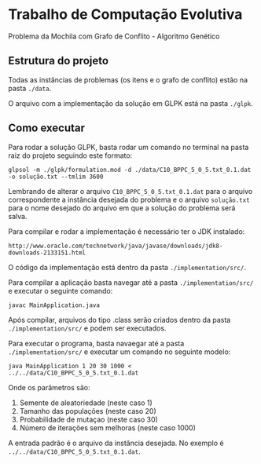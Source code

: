 # Trabalho de Computação Evolutiva
Problema da Mochila com Grafo de Conflito - Algoritmo Genético

## Estrutura do projeto

Todas as instâncias de problemas (os itens e o grafo de conflito) estão na
pasta `./data`.

O arquivo com a implementação da solução em GLPK está na pasta `./glpk`.

## Como executar

Para rodar a solução GLPK, basta rodar um comando no terminal na pasta raiz do
projeto seguindo este formato:

    glpsol -m ./glpk/formulation.mod -d ./data/C10_BPPC_5_0_5.txt_0.1.dat -o solução.txt --tmlim 3600

Lembrando de alterar o arquivo `C10_BPPC_5_0_5.txt_0.1.dat` para o arquivo
correspondente a instância desejada do problema e o arquivo `solução.txt` para
o nome desejado do arquivo em que a solução do problema será salva.

Para compilar e rodar a implementação é necessário ter o JDK instalado:

    http://www.oracle.com/technetwork/java/javase/downloads/jdk8-downloads-2133151.html

O código da implementação está dentro da pasta `./implementation/src/`.

Para compilar a aplicação basta navegar até a pasta `./implementation/src/` e
executar o seguinte comando:

    javac MainApplication.java

Após compilar, arquivos do tipo .class serão criados dentro da pasta
`./implementation/src/` e podem ser executados.

Para executar o programa, basta navaegar até a pasta `./implementation/src/` e
executar um comando no seguinte modelo:

    java MainApplication 1 20 30 1000 < ../../data/C10_BPPC_5_0_5.txt_0.1.dat

Onde os parâmetros são:

1. Semente de aleatoriedade (neste caso 1)
2. Tamanho das populações (neste caso 20)
3. Probabilidade de mutaçao (neste caso 30)
4. Número de iterações sem melhoras (neste caso 1000)

A entrada padrão é o arquivo da instância desejada. No exemplo é
`../../data/C10_BPPC_5_0_5.txt_0.1.dat`.
